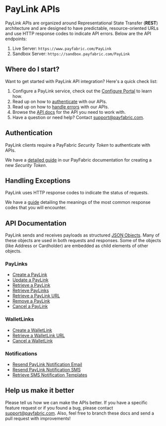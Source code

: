 PayLink APIs
==============
PayLink APIs are organized around Representational State Transfer (**REST**) architecture and are designed to have predictable, resource-oriented URLs and use HTTP response codes to indicate API errors. Below are the API endpoints:

1. Live Server:    ``https://www.payfabric.com/PayLink``
1. Sandbox Server: ``https://sandbox.payfabric.com/PayLink``

Where do I start?
-----------------

Want to get started with PayLink API integration? Here's a quick check list:

1. Configure a PayLink service, check out the [Configure Portal](../../../Portal/blob/master/Sections/Configure%20Portal.md) to learn how.
2. Read up on how to [authenticate](#authentication) with our APIs. 
3. Read up on how to [handle errors](#handling-exceptions) with our APIs.
4. Browse the [API docs](#api-documentation) for the API you need to work with.
5. Have a question or need help? Contact <support@payfabric.com>.


Authentication
--------------
PayLink clients require a PayFabric *Security Token* to authenticate with APIs.

We have a [detailed guide](https://github.com/PayFabric/APIs/blob/master/PayLink/Sections/Authentication.md#security-token) in our PayFabric documentation for creating a new *Security Token*.


Handling Exceptions
-------------------
PayLink uses HTTP response codes to indicate the status of requests. 

We have a [guide](/Sections/Errors.md) detailing the meanings of the most common response codes that you will encounter. 


API Documentation
-----------------
PayLink sends and receives payloads as structured [JSON Objects](Sections/JSON%20Objects.md). 
Many of these objects are used in both requests and responses. Some of the objects (like Address or Cardholder) are embedded
as child elements of other objects.

### PayLinks
* [Create a PayLink](/PayLink/Sections/PayLinks.md#create-a-paylink)
* [Update a PayLink](/PayLink/Sections/PayLinks.md#update-a-paylink)
* [Retrieve a PayLink](/PayLink/Sections/PayLinks.md#retrieve-a-paylink)
* [Retrieve PayLinks](/PayLink/Sections/PayLinks.md#retrieve-paylinks)
* [Retrieve a PayLink URL](/PayLink/Sections/PayLinks.md#retrieve-a-paylink-url)
* [Remove a PayLink](/PayLink/Sections/PayLinks.md#remove-a-paylink)
* [Cancel a PayLink](/PayLink/Sections/PayLinks.md#cancel-a-paylink)

### WalletLinks
* [Create a WalletLink](/PayLink/Sections/WalletLinks.md#create-a-walletlink)
* [Retrieve a WalletLink URL](/PayLink/Sections/WalletLinks.md#retrieve-a-walletlink-url)
* [Cancel a WalletLink](/PayLink/Sections/WalletLinks.md#cancel-a-walletlink)

### Notifications
* [Resend PayLink Notification Email](/PayLink/Sections/Notifications.md#resend-paylink-notifiation-email)
* [Resend PayLink Notification SMS](/PayLink/Sections/Notifications.md#resend-paylink-notification-sms)
* [Retrieve SMS Notification Templates](/PayLink/Sections/Notifications.md#retrieve-sms-notification-templates)


Help us make it better
----------------------
Please tell us how we can make the APIs better. If you have a specific feature request or if you found a bug, please contact <support@payfabric.com>. Also, feel free to branch these docs and send a pull request with improvements!
